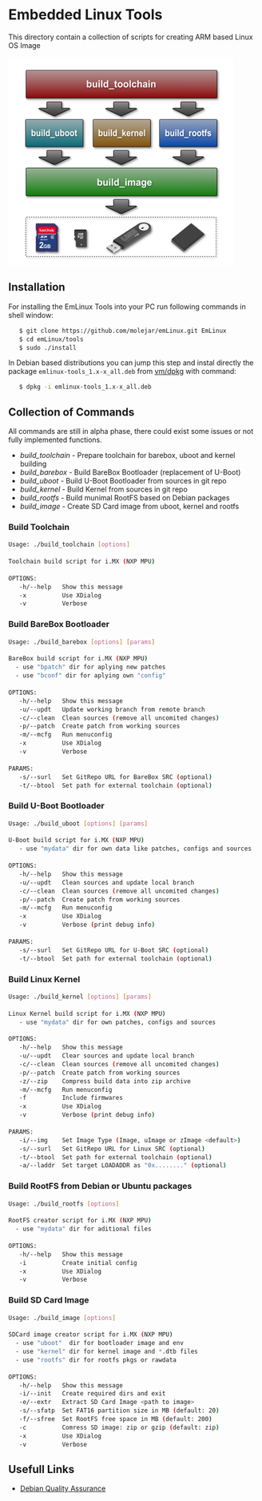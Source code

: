 # Embedded Linux Tools

This directory contain a collection of scripts for creating ARM based Linux OS Image 

![ ](docs/images/emlinux_tools_bd_smal.png  "Embedded Linux Tools")


## Installation

For installing the EmLinux Tools into your PC run following commands in shell window:

```bash
   $ git clone https://github.com/molejar/emLinux.git EmLinux
   $ cd emLinux/tools
   $ sudo ./install
```

In Debian based distributions you can jump this step and instal directly the package `emlinux-tools_1.x-x_all.deb` 
from [vm/dpkg](../vm/dpkg) with command:

```bash
   $ dpkg -i emlinux-tools_1.x-x_all.deb
```

## Collection of Commands

All commands are still in alpha phase, there could exist some issues or not fully implemented functions.

* *build_toolchain* - Prepare toolchain for barebox, uboot and kernel building
* *build_barebox* - Build BareBox Bootloader (replacement of U-Boot) 
* *build_uboot* - Build U-Boot Bootloader from sources in git repo
* *build_kernel* - Build Kernel from sources in git repo
* *build_rootfs* - Build munimal RootFS based on Debian packages
* *build_image* - Create SD Card image from uboot, kernel and rootfs


### Build Toolchain

```bash
Usage: ./build_toolchain [options]

Toolchain build script for i.MX (NXP MPU)

OPTIONS:
   -h/--help   Show this message
   -x          Use XDialog
   -v          Verbose
```

### Build BareBox Bootloader

```bash
Usage: ./build_barebox [options] [params]

BareBox build script for i.MX (NXP MPU)
  - use "bpatch" dir for aplying new patches
  - use "bconf" dir for aplying own "config"

OPTIONS:
   -h/--help   Show this message
   -u/--updt   Update working branch from remote branch
   -c/--clean  Clean sources (remove all uncomited changes)
   -p/--patch  Create patch from working sources
   -m/--mcfg   Run menuconfig
   -x          Use XDialog
   -v          Verbose

PARAMS:
   -s/--surl   Set GitRepo URL for BareBox SRC (optional)
   -t/--btool  Set path for external toolchain (optional)
```

### Build U-Boot Bootloader

```bash
Usage: ./build_uboot [options] [params]

U-Boot build script for i.MX (NXP MPU)
   - use "mydata" dir for own data like patches, configs and sources

OPTIONS:
   -h/--help   Show this message
   -u/--updt   Clean sources and update local branch
   -c/--clean  Clean sources (remove all uncomited changes)
   -p/--patch  Create patch from working sources
   -m/--mcfg   Run menuconfig
   -x          Use XDialog
   -v          Verbose (print debug info)

PARAMS:
   -s/--surl   Set GitRepo URL for U-Boot SRC (optional)
   -t/--btool  Set path for external toolchain (optional)
```

### Build Linux Kernel

```bash
Usage: ./build_kernel [options] [params]

Linux Kernel build script for i.MX (NXP MPU)
   - use "mydata" dir for own patches, configs and sources

OPTIONS:
   -h/--help   Show this message
   -u/--updt   Clear sources and update local branch
   -c/--clean  Clean sources (remove all uncomited changes)
   -p/--patch  Create patch from working sources
   -z/--zip    Compress build data into zip archive 
   -m/--mcfg   Run menuconfig
   -f          Include firmwares
   -x          Use XDialog
   -v          Verbose (print debug info)

PARAMS:
   -i/--img    Set Image Type (Image, uImage or zImage <default>)
   -s/--surl   Set GitRepo URL for Linux SRC (optional)
   -t/--btool  Set path for external toolchain (optional)
   -a/--laddr  Set target LOADADDR as "0x........" (optional)
```

### Build RootFS from Debian or Ubuntu packages

```bash
Usage: ./build_rootfs [options]

RootFS creator script for i.MX (NXP MPU)
  - use "mydata" dir for aditional files

OPTIONS:
   -h/--help   Show this message
   -i          Create initial config
   -x          Use XDialog
   -v          Verbose
```

### Build SD Card Image

```bash
Usage: ./build_image [options]

SDCard image creator script for i.MX (NXP MPU)
  - use "uboot"  dir for bootloader image and env
  - use "kernel" dir for kernel image and *.dtb files
  - use "rootfs" dir for rootfs pkgs or rawdata

OPTIONS:
   -h/--help   Show this message
   -i/--init   Create required dirs and exit
   -e/--extr   Extract SD Card Image <path to image>
   -s/--sfatp  Set FAT16 partition size in MB (default: 20)
   -f/--sfree  Set RootFS free space in MB (default: 200)
   -c          Comress SD image: zip or gzip (default: zip)
   -x          Use XDialog
   -v          Verbose
```

## Usefull Links

* [Debian Quality Assurance](https://piuparts.debian.org)
